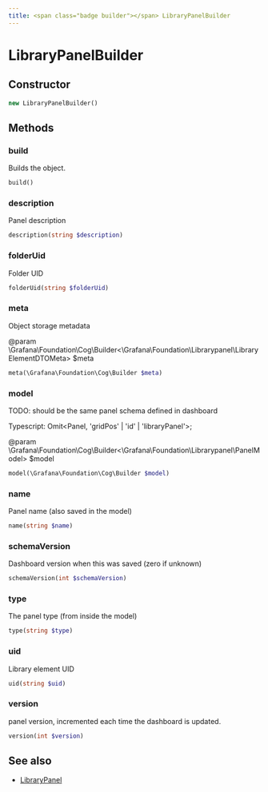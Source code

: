```yaml
---
title: <span class="badge builder"></span> LibraryPanelBuilder
---
```

# <span class="badge builder"></span> LibraryPanelBuilder

## Constructor

```php
new LibraryPanelBuilder()
```
## Methods

### <span class="badge object-method"></span> build

Builds the object.

```php
build()
```

### <span class="badge object-method"></span> description

Panel description

```php
description(string $description)
```

### <span class="badge object-method"></span> folderUid

Folder UID

```php
folderUid(string $folderUid)
```

### <span class="badge object-method"></span> meta

Object storage metadata

@param \Grafana\Foundation\Cog\Builder<\Grafana\Foundation\Librarypanel\LibraryElementDTOMeta> $meta

```php
meta(\Grafana\Foundation\Cog\Builder $meta)
```

### <span class="badge object-method"></span> model

TODO: should be the same panel schema defined in dashboard

Typescript: Omit<Panel, 'gridPos' | 'id' | 'libraryPanel'>;

@param \Grafana\Foundation\Cog\Builder<\Grafana\Foundation\Librarypanel\PanelModel> $model

```php
model(\Grafana\Foundation\Cog\Builder $model)
```

### <span class="badge object-method"></span> name

Panel name (also saved in the model)

```php
name(string $name)
```

### <span class="badge object-method"></span> schemaVersion

Dashboard version when this was saved (zero if unknown)

```php
schemaVersion(int $schemaVersion)
```

### <span class="badge object-method"></span> type

The panel type (from inside the model)

```php
type(string $type)
```

### <span class="badge object-method"></span> uid

Library element UID

```php
uid(string $uid)
```

### <span class="badge object-method"></span> version

panel version, incremented each time the dashboard is updated.

```php
version(int $version)
```

## See also

 * <span class="badge object-type-class"></span> [LibraryPanel](./object-LibraryPanel.md)
